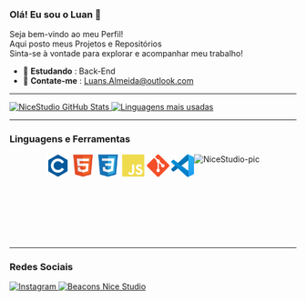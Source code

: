 ### Olá! Eu sou o Luan 👋
Seja bem-vindo ao meu Perfil!  
Aqui posto meus Projetos e Repositórios <br>
Sinta-se à vontade para explorar e acompanhar meu trabalho!

- 🌱 **Estudando** : Back-End
- 💬 **Contate-me** : [Luans.Almeida@outlook.com](mailto:Luans.Almeida@outlook.com)

---

<div style="display: flex; justify-content: space-between;">
  <a href="https://beacons.ai/nice._.studio">
    <img height="140em" src="https://github-readme-stats.vercel.app/api?username=T-NiceStudio-T&count_private=true&theme=graywhite&hide=contribs,prs&show_icons=true" alt="NiceStudio GitHub Stats"/>
    <img height="140em" src="https://github-readme-stats.vercel.app/api/top-langs/?username=T-NiceStudio-T&layout=compact&theme=graywhite" alt="Linguagens mais usadas"/>
  </a>
</div>

---

### Linguagens e Ferramentas
  <div style="display: flex; justify-content: center; align-items: center;">
    <div>
      <img alt="C" height="40" width="40" src="https://github.com/devicons/devicon/blob/master/icons/c/c-plain.svg">
      <img alt="HTML5" height="40" width="40" src="https://github.com/devicons/devicon/blob/master/icons/html5/html5-original.svg">
      <img alt="CSS3" height="40" width="40" src="https://github.com/devicons/devicon/blob/master/icons/css3/css3-original.svg">
      <img alt="JavaScript" height="40" width="40" src="https://github.com/devicons/devicon/blob/master/icons/javascript/javascript-plain.svg">
      <img alt="Git" height="40" width="40" src="https://github.com/devicons/devicon/blob/master/icons/git/git-original.svg">
      <img alt="Visual Studio Code" height="40" width="40" src="https://github.com/devicons/devicon/blob/master/icons/vscode/vscode-original.svg">
        <img align="right" alt="NiceStudio-pic" height="150" src="https://cdn.discordapp.com/attachments/1080580959973417030/1087983644188098610/download20230303031820.png?ex=6719e6ba&is=6718953a&hm=35368d89df8e165bbc452236bda88d3d1fea7de01775ed5951caa943ebe95b87&">
    </div>
  </div>

---

### Redes Sociais
<div align="left">
  <a href="https://instagram.com/solidaostudio" target="_blank">
    <img src="https://img.shields.io/badge/-Instagram-%23E4405F?style=for-the-badge&logo=instagram&logoColor=white" alt="Instagram">
  </a>
  <a href="https://www.beacons.ai/Nice._.Studio" target="_blank">
    <img src="https://img.shields.io/badge/-NiceStudio-lightgrey?style=for-the-badge" alt="Beacons Nice Studio">
  </a>
</div>
